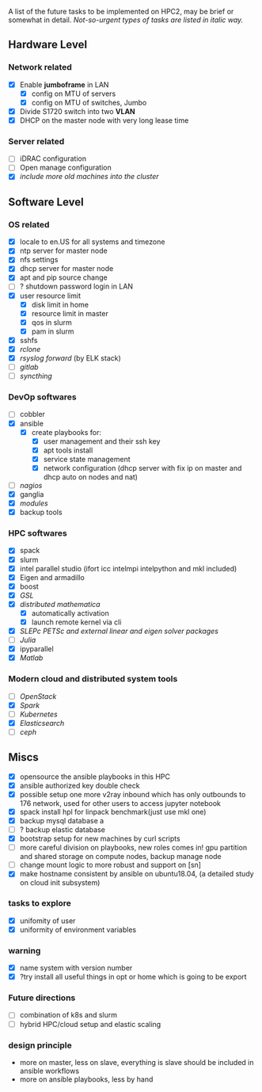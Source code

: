 A list of the future tasks to be implemented on HPC2, may be brief or somewhat in detail. *Not-so-urgent types of tasks are listed in italic way.*

## Hardware Level

### Network related

- [x] Enable **jumboframe** in LAN
    - [x] config on MTU of servers
    - [x] config on MTU of switches, Jumbo
- [x] Divide S1720 switch into two **VLAN**
- [x] DHCP on the master node with very long lease time

### Server related

- [ ] iDRAC configuration
- [ ] Open manage configuration
- [x] *include more old machines into the cluster*

## Software Level

### OS related

- [x] locale to en.US for all systems and timezone
- [x] ntp server for master node
- [x] nfs settings
- [x] dhcp server for master node
- [x] apt and pip source change
- [ ] ? shutdown password login in LAN
- [x] user resource limit
  - [x] disk limit in home
  - [x] resource limit in master
  - [x] qos in slurm
  - [x] pam in slurm
- [x] sshfs
- [x] *rclone*
- [x] *rsyslog forward* (by ELK stack)
- [ ] *gitlab*
- [ ] *syncthing*

### DevOp softwares

- [ ] cobbler
- [x] ansible
  - [x] create playbooks for:
    - [x] user management and their ssh key
    - [x] apt tools install
    - [x] service state management
    - [x] network configuration (dhcp server with fix ip on master and dhcp auto on nodes and nat)
- [ ] *nagios*
- [x] ganglia
- [x] *modules*
- [x] backup tools

### HPC softwares

- [x] spack
- [x] slurm
- [x] intel parallel studio (ifort icc intelmpi intelpython and mkl included)
- [x] Eigen and armadillo
- [x] boost
- [x] *GSL*
- [x] *distributed mathematica*
  - [x] automatically activation
  - [x] launch remote kernel via cli
- [x] *SLEPc PETSc and external linear and eigen solver packages*
- [ ] *Julia*
- [x] ipyparallel
- [x] *Matlab*

### Modern cloud and distributed system tools

- [ ] *OpenStack*
- [x] *Spark*
- [ ] *Kubernetes*
- [x] *Elasticsearch*
- [ ] *ceph*

## Miscs

- [x] opensource the ansible playbooks in this HPC
- [x] ansible authorized key double check
- [x] possible setup one more v2ray inbound which has only outbounds to 176 network, used for other users to access jupyter notebook
- [x] spack install hpl for linpack benchmark(just use mkl one)
- [x] backup mysql database a
- [ ] ? backup elastic database
- [x] bootstrap setup for new machines by curl scripts
- [ ] more careful division on playbooks, new roles comes in! gpu partition and shared storage on compute nodes, backup manage node
- [ ] change mount logic to more robust and support on [sn]
- [x] make hostname consistent by ansible on ubuntu18.04, (a detailed study on cloud init subsystem)

### tasks to explore

- [x] unifomity of user
- [x] uniformity of environment variables

### warning

- [x] name system with version number
- [x] ?try install all useful things in opt or home which is going to be export

### Future directions

- [ ] combination of k8s and slurm
- [ ] hybrid HPC/cloud setup and elastic scaling

### design principle

* more on master, less on slave, everything is slave should be included in ansible workflows
* more on ansible playbooks, less by hand

